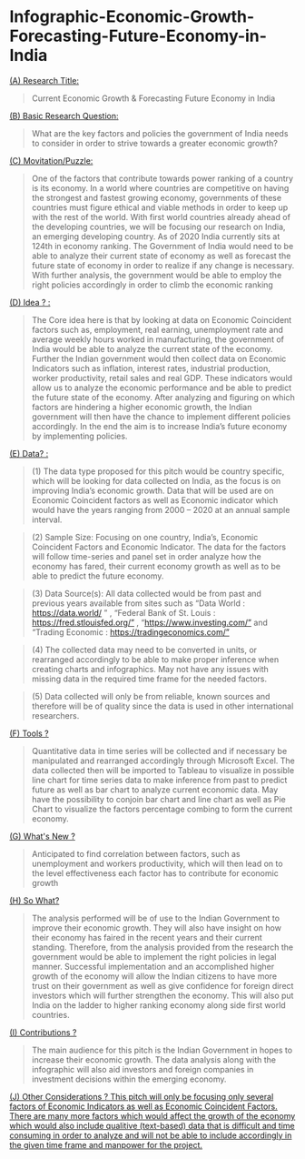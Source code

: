 # Infographic-Economic-Growth-Forecasting-Future-Economy-in-India

<ins>(A) Research Title:<ins>

>Current Economic Growth & Forecasting Future Economy in India 

<ins>(B) Basic Research Question:<ins> 

>What are the key factors and policies the government of India needs to consider in order to strive towards a greater economic growth? 

<ins>(C) Movitation/Puzzle:<ins>

>One of the factors that contribute towards power ranking of a country is its economy. In a world where countries are competitive on having the strongest and fastest growing economy, governments of these countries must figure ethical and viable methods in order to keep up with the rest of the world. With first world countries already ahead of the developing countries, we will be focusing our research on India, an emerging developing country. As of 2020 India currently sits at 124th in economy ranking. The Government of India would need to be able to analyze their current state of economy as well as forecast the future state of economy in order to realize if any change is necessary. With further analysis, the government would be able to employ the right policies accordingly in order to climb the economic ranking 

<ins>(D) Idea ? : <ins>

>The Core idea here is that by looking at data on Economic Coincident factors such as, employment, real earning, unemployment rate and average weekly hours worked in manufacturing, the government of India would be able to analyze the current state of the economy. Further the Indian government would then collect data on Economic Indicators such as inflation, interest rates, industrial production, worker productivity, retail sales and real GDP. These indicators would allow us to analyze the economic performance and be able to predict the future state of the economy.  After analyzing and figuring on which factors are hindering a higher economic growth, the Indian government will then have the chance to implement different policies accordingly. In the end the aim is to increase India’s future economy by implementing policies. 

<ins>(E) Data? : <ins> 

>(1) The data type proposed for this pitch would be country specific, which will be looking for data collected on India, as the focus is on improving India’s economic growth. Data that will be used are on Economic Coincident factors as well as Economic indicator which would have the years ranging from 2000 – 2020 at an annual sample interval.

>(2) Sample Size: Focusing on one country, India’s, Economic Coincident Factors and Economic Indicator. The data for the factors will follow time-series and panel set in order analyze how the economy has fared, their current economy growth as well as to be able to predict the future economy.  

>(3) Data Source(s): All data collected would be from past and previous years available from sites such as “Data World : https://data.world/ ” , “Federal Bank of St. Louis : https://fred.stlouisfed.org/” , “https://www.investing.com/” and “Trading Economic : https://tradingeconomics.com/”  

>(4) The collected data may need to be converted in units, or rearranged accordingly to be able to make proper inference when creating charts and infographics. May not have any issues with missing data in the required time frame for the needed factors. 

>(5) Data collected will only be from reliable, known sources and therefore will be of quality since the data is used in other international researchers.  

<ins> (F) Tools ? <ins>
>Quantitative data in time series will be collected and if necessary be manipulated and rearranged accordingly through Microsoft Excel. The data collected then will be imported to Tableau to visualize in possible line chart for time series data to make inference from past to predict future as well as bar chart to analyze current economic data. May have the possibility to conjoin bar chart and line chart as well as Pie Chart to visualize the factors percentage combing to form the current economy. 

<ins> (G) What's New ? <ins> 
>Anticipated to find correlation between factors, such as unemployment and workers productivity, which will then lead on to the level effectiveness each factor has to contribute for economic growth

<ins> (H) So What? <ins> 
>The analysis performed will be of use to the Indian Government to improve their economic growth. They will also have insight on how their economy has faired in the recent years and their current  standing. Therefore, from the analysis provided from the research the government would be able to implement the right policies in legal manner. Successful implementation and an accomplished higher growth of the economy will allow the Indian citizens to have more trust on their government as well as give confidence for foreign direct investors which will further strengthen the economy. This will also put India on the ladder to higher ranking economy along side first world countries.  

<ins> (I) Contributions ? <ins>
>The main audience for this pitch is the Indian Government in hopes to increase their economic growth. The data analysis along with the infographic will also aid investors and foreign companies in investment decisions within the emerging economy.

<ins> (J) Other Considerations ? <ins>
This pitch will only be focusing only several factors of Economic Indicators as well as Economic Coincident Factors. There are many more factors which would affect the growth of the economy which would also include qualitive (text-based) data that is difficult and time consuming in order to analyze and will not be able to include accordingly in the given time frame and manpower for the project. 
